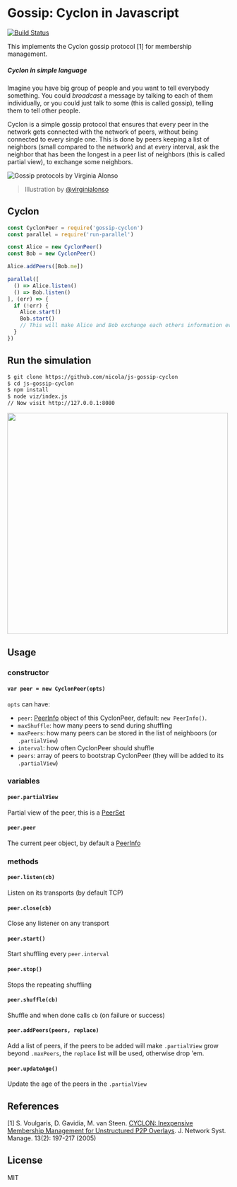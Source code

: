# Gossip: Cyclon in Javascript

[![Build Status](https://travis-ci.org/nicola/js-gossip-cyclon.svg?style=flat-square)](https://travis-ci.org/nicola/js-gossip-cyclon)

This implements the Cyclon gossip protocol [1] for membership management.

##### Cyclon in _simple language_

Imagine you have big group of people and you want to tell everybody something. You could _broadcast_ a message by talking to each of them individually, or you could just talk to some (this is called gossip), telling them to tell other people.

Cyclon is a simple gossip protocol that ensures that every peer in the network gets connected with the network of peers, without being connected to every single one. This is done by peers keeping a list of neighbors (small compared to the network) and at every interval, ask the neighbor that has been the longest in a peer list of neighbors (this is called partial view), to exchange some neighbors.

![Gossip protocols by Virginia Alonso](https://github.com/nicola/js-gossip-cyclon/blob/master/cartoon.png)

> Illustration by [@virginialonso](https://github.com/virginialonso)


## Cyclon

```js
const CyclonPeer = require('gossip-cyclon')
const parallel = require('run-parallel')

const Alice = new CyclonPeer()
const Bob = new CyclonPeer()

Alice.addPeers([Bob.me])

parallel([
  () => Alice.listen()
  () => Bob.listen()
], (err) => {
  if (!err) {
    Alice.start()
    Bob.start()
    // This will make Alice and Bob exchange each others information every 1 second
  }
})

```

## Run the simulation

```bash
$ git clone https://github.com/nicola/js-gossip-cyclon
$ cd js-gossip-cyclon
$ npm install
$ node viz/index.js
// Now visit http://127.0.0.1:8080
```

<img src="https://raw.githubusercontent.com/nicola/js-gossip-cyclon/master/simulation.png" width="500px">


## Usage

### constructor

#### `var peer = new CyclonPeer(opts)`

`opts` can have:
- `peer`: [PeerInfo](http://npm.im/peer-info) object of this CyclonPeer, default: `new PeerInfo()`.
- `maxShuffle`: how many peers to send during shuffling
- `maxPeers`: how many peers can be stored in the list of neighboors (or `.partialView`)
- `interval`: how often CyclonPeer should shuffle
- `peers`: array of peers to bootstrap CyclonPeer (they will be added to its `.partialView`)

### variables

#### `peer.partialView`

Partial view of the peer, this is a [PeerSet](https://github.com/nicola/js-peer-set-cyclon)

#### `peer.peer`

The current peer object, by default a [PeerInfo](http://npm.im/peer-info)

### methods

#### `peer.listen(cb)`

Listen on its transports (by default TCP)

#### `peer.close(cb)`

Close any listener on any transport

#### `peer.start()`

Start shuffling every `peer.interval`

#### `peer.stop()`

Stops the repeating shuffling

#### `peer.shuffle(cb)`

Shuffle and when done calls `cb` (on failure or success)

#### `peer.addPeers(peers, replace)`

Add a list of peers, if the peers to be added will make `.partialView` grow beyond `.maxPeers`, the `replace` list will be used, otherwise drop 'em.

#### `peer.updateAge()`

Update the age of the peers in the `.partialView`

## References

[1] S. Voulgaris, D. Gavidia, M. van Steen. [CYCLON: Inexpensive Membership Management for Unstructured P2P Overlays](http://gossple2.irisa.fr/~akermarr/cyclon.jnsm.pdf). J. Network Syst. Manage. 13(2): 197-217 (2005)

## License

MIT
